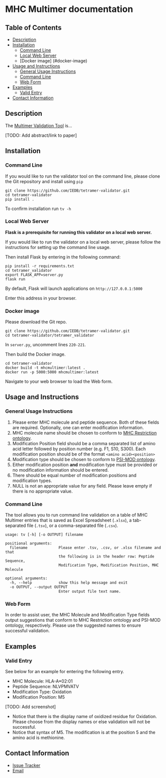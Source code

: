# MHC Multimer documentation

## Table of Contents

* [Description](#description)
* [Installation](#installation)
  * [Command Line](#command-line)
  * [Local Web Server](#local-web-server)
  * [Docker image] (#docker-image)
* [Usage and Instructions](#usage-and-instructions)
  * [General Usage Instructions](#general-usage-instructions)
  * [Command Line](#command-line-1)
  * [Web Form](#web-form)
* [Examples](#examples)
  * [Valid Entry](#valid-entry)
* [Contact Information](#contact-information)

## Description
The [Multimer Validation Tool](http://tools.iedb.org/mhcmultimer) is...

[TODO: Add abstract/link to paper]

## Installation

### Command Line 

If you would like to run the validator tool on the command line, please clone the Git repository and install using `pip`

```
git clone https://github.com/IEDB/tetramer-validator.git
cd tetramer-validator
pip install .
```
To confirm installation run `tv -h`

### Local Web Server

**Flask is a prerequisite for running this validator on a local web server.**

If you would like to run the validator on a local web server, please follow the instructions for setting up the command line usage.  

Then install Flask by entering in the following command:

```
pip install -r requirements.txt
cd tetramer_validator
export FLASK_APP=server.py
flask run
```

By default, Flask will launch applications on `http://127.0.0.1:5000`

Enter this address in your browser.

### Docker image

Please download the Git repo. 

```
git clone https://github.com/IEDB/tetramer-validator.git
cd tetramer-validator/tetramer_validator

```
In `server.py`, uncomment lines `220-221`.

Then build the Docker image.
 
```
cd tetramer-validator
docker build -t mhcmultimer:latest .
docker run -p 5000:5000 mhcmultimer:latest
``` 
Navigate to your web browser to load the Web form.
## Usage and Instructions
### General Usage Instructions
1. Please enter MHC molecule and peptide sequence. Both of these fields are required. Optionally, one can enter modification information.
2. MHC molecule name should be chosen to conform to [MHC Restriction ontology](https://www.ebi.ac.uk/ols/ontologies/mro).
3. Modification Position field should be a comma separated list of amino acid letter followed by position number (e.g. F1, S10, S300). Each modification position should be of the format `<amino acid><position>`
4. Modification type should be chosen to conform to [PSI-MOD ontology](https://www.ebi.ac.uk/ols/ontologies/mod).  
5. Either modification position **and** modification type must be provided or no modification information should be entered.
6. There should be equal number of modification positions and modification types.
7. NULL is not an appropriate value for any field. Please leave empty if there is no appropriate value.

### Command Line
The tool allows you to run command line validation on a table of MHC Multimer entries that is saved as Excel Spreadsheet (`.xlsx`), a tab-separated file (`.tsv`), or a comma-separated file (`.csv`).  

```
usage: tv [-h] [-o OUTPUT] filename

positional arguments:
  filename              Please enter .tsv, .csv, or .xlsx filename and that
                        the following is in the header row: Peptide Sequence,
                        Modification Type, Modification Position, MHC Molecule

optional arguments:
  -h, --help            show this help message and exit
  -o OUTPUT, --output OUTPUT
                        Enter output file text name.
```    

### Web Form
In order to assist user, the MHC Molecule and Modification Type fields output suggestions that conform to MHC Restriction ontology and PSI-MOD ontology, respectively.  Please use the suggested names to ensure successful validation.

## Examples

### Valid Entry

See below for an example for entering the following entry.

* MHC Molecule: HLA-A*02:01
* Peptide Sequence: NLVPMVATV
* Modification Type: Oxidation
* Modification Position: M5

[TODO: Add screenshot]

* Notice that there is the display name of oxidized residue for Oxidation. Please choose from the display names or else validation will not be successful. 
* Notice that syntax of M5. The modification is at the position 5 and the amino acid is methionine.  

## Contact Information
* [Issue Tracker](https://github.com/IEDB/tetramer-validator/issues)
* [Email](mailto:help@iedb.org)
